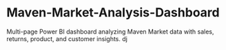 # Maven-Market-Analysis-Dashboard
Multi-page Power BI dashboard analyzing Maven Market data with sales, returns, product, and customer insights.
dj
